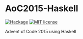 # AoC2015-Haskell

[![Hackage](https://img.shields.io/hackage/v/AoC2015-Haskell.svg?logo=haskell)](https://hackage.haskell.org/package/AoC2015-Haskell)
[![MIT license](https://img.shields.io/badge/license-MIT-blue.svg)](LICENSE)

Advent of Code 2015 using Haskell

